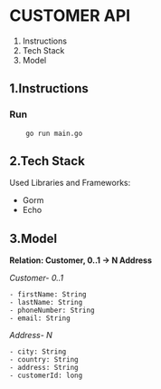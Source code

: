 # CUSTOMER API

1. Instructions
2. Tech Stack
3. Model


## 1.Instructions
### Run

```
    go run main.go
```

## 2.Tech Stack

Used Libraries and Frameworks:
- Gorm
- Echo

## 3.Model

**Relation: Customer, 0..1 -> N Address**


*Customer- 0..1*


```
- firstName: String
- lastName: String
- phoneNumber: String
- email: String
```

*Address- N*
```
- city: String
- country: String
- address: String
- customerId: long

